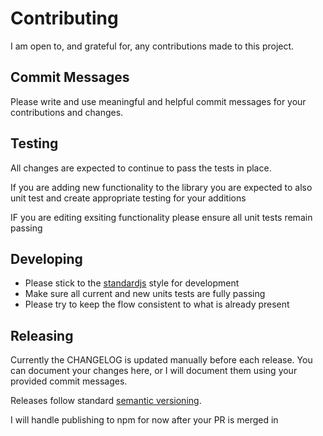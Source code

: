 # Contributing

I am open to, and grateful for, any contributions made to this project.

## Commit Messages

Please write and use meaningful and helpful commit messages for your contributions and changes.

## Testing

All changes are expected to continue to pass the tests in place.

If you are adding new functionality to the library you are expected to also unit test and create appropriate testing for your additions

IF you are editing exsiting functionality please ensure all unit tests remain passing

## Developing

- Please stick to the [standardjs](https://standardjs.com/) style for development
- Make sure all current and new units tests are fully passing
- Please try to keep the flow consistent to what is already present

## Releasing

Currently the CHANGELOG is updated manually before each release. You can document your changes here, or I will document them using your provided commit messages.

Releases follow standard [semantic versioning](https://semver.org/).

I will handle publishing to npm for now after your PR is merged in
